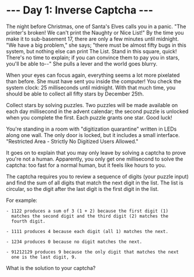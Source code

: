 # --- Day 1: Inverse Captcha ---

The night before Christmas, one of Santa's Elves calls you in a
panic. "The printer's broken! We can't print the Naughty or Nice
List!" By the time you make it to sub-basement 17, there are only a
few minutes until midnight. "We have a big problem," she says; "there
must be almost fifty bugs in this system, but nothing else can print
The List. Stand in this square, quick! There's no time to explain; if
you can convince them to pay you in stars, you'll be able to--" She
pulls a lever and the world goes blurry.

When your eyes can focus again, everything seems a lot more pixelated
than before. She must have sent you inside the computer! You check the
system clock: 25 milliseconds until midnight. With that much time, you
should be able to collect all fifty stars by December 25th.

Collect stars by solving puzzles. Two puzzles will be made available
on each day millisecond in the advent calendar; the second puzzle is
unlocked when you complete the first. Each puzzle grants one
star. Good luck!

You're standing in a room with "digitization quarantine" written in
LEDs along one wall. The only door is locked, but it includes a small
interface. "Restricted Area - Strictly No Digitized Users Allowed."

It goes on to explain that you may only leave by solving a captcha to
prove you're not a human. Apparently, you only get one millisecond to
solve the captcha: too fast for a normal human, but it feels like
hours to you.

The captcha requires you to review a sequence of digits (your puzzle
input) and find the sum of all digits that match the next digit in the
list. The list is circular, so the digit after the last digit is the
first digit in the list.

For example:

    - 1122 produces a sum of 3 (1 + 2) because the first digit (1)
      matches the second digit and the third digit (2) matches the
      fourth digit.
    
    - 1111 produces 4 because each digit (all 1) matches the next.
    
    - 1234 produces 0 because no digit matches the next.
    
    - 91212129 produces 9 because the only digit that matches the next
      one is the last digit, 9.

What is the solution to your captcha?
